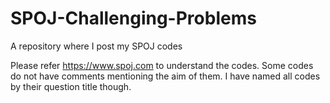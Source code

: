 # SPOJ-Challenging-Problems
A repository where I post my SPOJ codes

Please refer https://www.spoj.com to understand the codes. Some codes do not have comments mentioning the aim of them. I have named all codes by their question title though.
